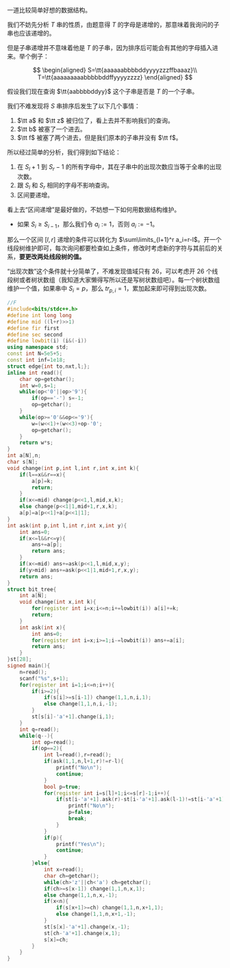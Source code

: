 一道比较简单好想的数据结构。

我们不妨先分析 $T$ 串的性质，由题意得 $T$ 的字母是递增的，那意味着我询问的子串也应该递增的。

但是子串递增并不意味着他是 $T$ 的子串，因为排序后可能会有其他的字母插入进来。举个例子：

$$
\begin{aligned}
S=\tt{aaaaaabbbbddyyyyzzzffbaaaz}\\
T=\tt{aaaaaaaaabbbbbddffyyyyzzzz}
\end{aligned}
$$

假设我们现在查询 $\tt{aabbbbddyy}$ 这个子串是否是 $T$ 的一个子串。

我们不难发现将 $S$ 串排序后发生了以下几个事情：

1. $\tt a$ 和 $\tt z$ 被归位了，看上去并不影响我们的查询。
2. $\tt b$ 被塞了一个进去。
3. $\tt f$ 被塞了两个进去，但是我们原本的子串并没有 $\tt f$。

所以经过简单的分析，我们得到如下结论：

1. 在 $S_l+1$ 到 $S_r-1$ 的所有字母中，其在子串中的出现次数应当等于全串的出现次数。
2. 跟 $S_l$ 和 $S_r$ 相同的字母不影响查询。
3. 区间要递增。

看上去“区间递增”是最好做的，不妨想一下如何用数据结构维护。

- 如果 $S_i\geqslant S_{i-1}$，那么我们令 $a_i:=1$，否则 $a_i:=-1$。

那么一个区间 $[l,r]$ 递增的条件可以转化为 $\sum\limits_{l+1}^r a_i=r-l$。开一个线段树维护即可，每次询问都要检查如上条件，修改时考虑新的字符与其前后的关系，**要更改两处线段树的值。**

“出现次数”这个条件就十分简单了，不难发现值域只有 $26$，可以考虑开 $26$ 个线段树或者树状数组（我知道大家懒得写所以还是写树状数组吧）。每一个树状数组维护一个值，如果串中 $S_i=p$，那么 $tr_{p,i}=1$，累加起来即可得到出现次数。

```cpp
//F
#include<bits/stdc++.h>
#define int long long
#define mid ((l+r)>>1)
#define fir first
#define sec second
#define lowbit(i) (i&(-i))
using namespace std;
const int N=5e5+5;
const int inf=1e18;
struct edge{int to,nxt,l;};
inline int read(){
    char op=getchar();
    int w=0,s=1;
    while(op<'0'||op>'9'){
        if(op=='-') s=-1;
        op=getchar();
    }
    while(op>='0'&&op<='9'){
        w=(w<<1)+(w<<3)+op-'0';
        op=getchar();
    }
    return w*s;
}
int a[N],n;
char s[N];
void change(int p,int l,int r,int x,int k){
    if(l==x&&r==x){
        a[p]=k;
        return;
    }
    if(x<=mid) change(p<<1,l,mid,x,k);
    else change(p<<1|1,mid+1,r,x,k);
    a[p]=a[p<<1]+a[p<<1|1];
}
int ask(int p,int l,int r,int x,int y){
    int ans=0;
    if(x<=l&&r<=y){
        ans+=a[p];
        return ans;
    }
    if(x<=mid) ans+=ask(p<<1,l,mid,x,y);
    if(y>mid) ans+=ask(p<<1|1,mid+1,r,x,y);
    return ans;
}
struct bit_tree{
    int a[N];
    void change(int x,int k){
        for(register int i=x;i<=n;i+=lowbit(i)) a[i]+=k;
        return;
    }
    int ask(int x){
        int ans=0;
        for(register int i=x;i>=1;i-=lowbit(i)) ans+=a[i];
        return ans;
    }
}st[28];
signed main(){
    n=read();
    scanf("%s",s+1);
    for(register int i=1;i<=n;i++){
        if(i>=2){
            if(s[i]>=s[i-1]) change(1,1,n,i,1);
            else change(1,1,n,i,-1);
        }
        st[s[i]-'a'+1].change(i,1);
    }
    int q=read();
    while(q--){
        int op=read();
        if(op==2){
            int l=read(),r=read();
            if(ask(1,1,n,l+1,r)!=r-l){
                printf("No\n");
                continue;
            }
            bool p=true;
            for(register int i=s[l]+1;i<=s[r]-1;i++){
                if(st[i-'a'+1].ask(r)-st[i-'a'+1].ask(l-1)!=st[i-'a'+1].ask(n)){
                    printf("No\n");
                    p=false;
                    break;
                }
            }
            if(p){
                printf("Yes\n");
                continue;
            }
        }else{
            int x=read();
            char ch=getchar();
            while(ch>'z'||ch<'a') ch=getchar();
            if(ch>=s[x-1]) change(1,1,n,x,1);
            else change(1,1,n,x,-1);
            if(x<n){
                if(s[x+1]>=ch) change(1,1,n,x+1,1);
                else change(1,1,n,x+1,-1);
            }
            st[s[x]-'a'+1].change(x,-1);
            st[ch-'a'+1].change(x,1);
            s[x]=ch;
        }
    }
}
```